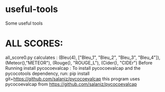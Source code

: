 # useful-tools
Some useful tools


# ALL SCORES: 
all_score0.py calculates :
(Bleu(4), ["Bleu_1", "Bleu_2", "Bleu_3", "Bleu_4"]),
        (Meteor(),"METEOR"),
        (Rouge(), "ROUGE_L"),
        (Cider(), "CIDEr")
  Before Running install pycocoevalcap :
  To install pycocoevalcap and the pycocotools dependency, run:
  pip install git+https://github.com/salaniz/pycocoevalcap
  this program uses pycocoevalcap from https://github.com/salaniz/pycocoevalcap
